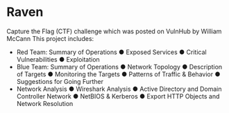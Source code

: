 # Raven
Capture the Flag (CTF) challenge which was posted on VulnHub by William McCann
This project includes:
- Red Team: Summary of Operations
  ●	Exposed Services
  ●	Critical Vulnerabilities
  ●	Exploitation
- Blue Team: Summary of Operations
  ●	Network Topology
  ●	Description of Targets
  ●	Monitoring the Targets
  ●	Patterns of Traffic & Behavior
  ●	Suggestions for Going Further
- Network Analysis
  ●	Wireshark Analysis
  ●	Active Directory and Domain Controller Network
  ●	NetBIOS & Kerberos
  ●	Export HTTP Objects and Network Resolution
